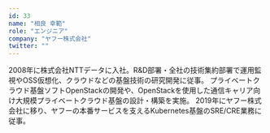 ```yaml
---
id: 33
name: "相良 幸範"
role: "エンジニア"
company: "ヤフー株式会社"
twitter: ""
---
```


2008年に株式会社NTTデータに入社。R&D部署・全社の技術集約部署で運用監視やOSS仮想化、クラウドなどの基盤技術の研究開発に従事。
プライベートクラウド基盤ソフトOpenStackの開発や、OpenStackを使用した通信キャリア向け大規模プライベートクラウド基盤の設計・構築を実施。
2019年にヤフー株式会社に移り、ヤフーの本番サービスを支えるKubernetes基盤のSRE/CRE業務に従事。
